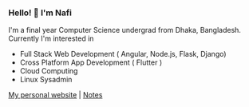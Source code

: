 ### Hello! 👋 I'm Nafi

I'm a final year Computer Science undergrad from Dhaka, Bangladesh. Currently I'm interested in 
- Full Stack Web Development ( Angular, Node.js, Flask, Django)
- Cross Platform App Development ( Flutter )
- Cloud Computing
- Linux Sysadmin

[My personal website](https://nafiasib.com) | [Notes](https://notes.nafiasib.com)
<!--
**NafiAsib/NafiAsib** is a ✨ _special_ ✨ repository because its `README.md` (this file) appears on your GitHub profile.

Here are some ideas to get you started:

- 🔭 I’m currently working on ...
- 🌱 I’m currently learning ...
- 👯 I’m looking to collaborate on ...
- 🤔 I’m looking for help with ...
- 💬 Ask me about ...
- 📫 How to reach me: ...
- 😄 Pronouns: ...
- ⚡ Fun fact: ...
-->
